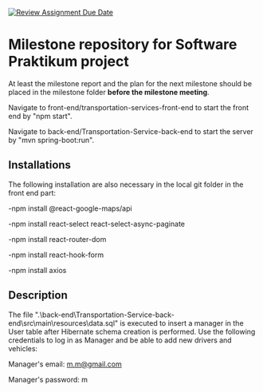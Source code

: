 [![Review Assignment Due Date](https://classroom.github.com/assets/deadline-readme-button-22041afd0340ce965d47ae6ef1cefeee28c7c493a6346c4f15d667ab976d596c.svg)](https://classroom.github.com/a/yAgQY5gh)
# Milestone repository for Software Praktikum project #

At least the milestone report and the plan for the next milestone should be placed in the milestone folder **before the milestone meeting**.

Navigate to front-end/transportation-services-front-end to start the front end by "npm start".

Navigate to back-end/Transportation-Service-back-end to start the server by "mvn spring-boot:run".

## Installations

The following installation are also necessary in the local git folder in the front end part:

-npm install @react-google-maps/api

-npm install react-select react-select-async-paginate

-npm install react-router-dom

-npm install react-hook-form

-npm install axios

## Description

The file ".\back-end\Transportation-Service-back-end\src\main\resources\data.sql" is executed to insert a manager in the User table after Hibernate schema creation is performed. Use the following credentials to log in as Manager and be able to add new drivers and vehicles:

Manager's email: m.m@gmail.com

Manager's password: m


